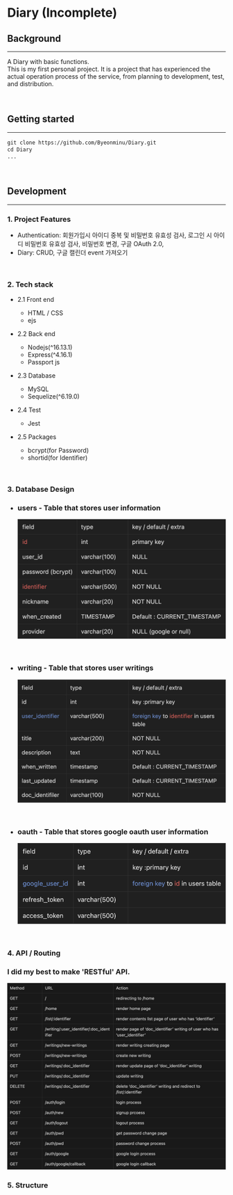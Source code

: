 # Diary (Incomplete)

## Background
* * *
A Diary with basic functions.   
This is my first personal project. It is a project that has experienced the actual operation process of the service, from planning to development, test, and distribution.

<br/>

## Getting started
* * *
    git clone https://github.com/Byeonminu/Diary.git
    cd Diary
    ...

<br/>

## Development
* * *
### __1. Project Features__
 - Authentication: 회원가입시 아이디 중복 및 비밀번호 유효성 검사, 로그인 시 아이디 비밀번호 유효성 검사, 비밀번호 변경, 구글 OAuth 2.0, 
- Diary: CRUD, 구글 캘린더 event 가져오기
<br/>

### __2. Tech stack__
- 2.1 Front end
    - HTML / CSS
    - ejs

- 2.2 Back end
    - Nodejs(^16.13.1)
    - Express(^4.16.1)
    - Passport js

- 2.3 Database
    - MySQL
    - Sequelize(^6.19.0)

- 2.4 Test
    - Jest

- 2.5 Packages
    - bcrypt(for Password)
    - shortid(for Identifier)
    
<br/>

### __3. Database Design__
- ### users - Table that stores user information
    <img src="./database/config/img/users.png" width= 500>

<br/>

- ### writing - Table that stores user writings
    <img src="./database/config/img/writing.png" width= 500>

<br/>

- ### oauth - Table that stores google oauth user information
    <img src="./database/config/img/oauth.png" width= 500>

<br/>

### __4. API / Routing__
### I did my best to make 'RESTful' API.
<img src="./database/config/img/api.png" width= 600>

<br/>

### __5. Structure__